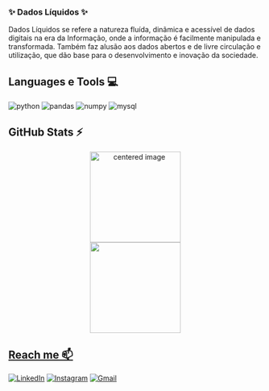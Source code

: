 ### ✨ Dados Líquidos ✨

Dados Líquidos se refere a natureza fluída, dinãmica e acessível de dados digitais na era da Informação, onde a informação é facilmente manipulada e transformada. Também faz alusão aos dados abertos e de livre circulação e utilização, que dão base para o desenvolvimento e inovação da sociedade.

## Languages e Tools 💻
<div style="display: inline">
  <img align="center" alt="python" src="https://img.shields.io/badge/Python-3776AB?style=for-the-badge&logo=python&logoColor=white" />
  <img align="center" alt="pandas" src="https://img.shields.io/badge/Pandas-2C2D72?style=for-the-badge&logo=pandas&logoColor=white" />
  <img align="center" alt="numpy" src="https://img.shields.io/badge/Numpy-777BB4?style=for-the-badge&logo=numpy&logoColor=white" />
  <img align="center" alt="mysql" src="https://img.shields.io/badge/MySQL-005C84?style=for-the-badge&logo=mysql&logoColor=white" />
</div><br/>

## GitHub Stats ⚡
<div>
  <a href="https://github.com/dadosliquidos">
  <center>
    <img height="180em" src="https://github-readme-stats.vercel.app/api?username=dadosliquidos&show_icons=true&theme=radical&include_all_commits=true&count_private=true" alt="centered image">
  </center>
  <center>  
    <img height="180em" src="https://github-readme-stats.vercel.app/api/top-langs/?username=dadosliquidos&layout=compact&langs_count=7&theme=radical"/> 
  </center>
</div>

## Reach me 📫
[![LinkedIn](https://img.shields.io/badge/LinkedIn-0077B5?style=for-the-badge&logo=linkedin&logoColor=white)](https://www.linkedin.com/in/dadosliquidos/)
[![Instagram](https://img.shields.io/badge/Instagram-E4405F?style=for-the-badge&logo=instagram&logoColor=white)](https://www.instagram.com/dadosliquidos/) 
[![Gmail](https://img.shields.io/badge/-dadosliquidos@gmail.com-D14836?style=for-the-badge&logo=gmail&logoColor=white&link=mailto:dadosliquidos@gmail.com)](mailto:dadosliquidos@gmail.com)
